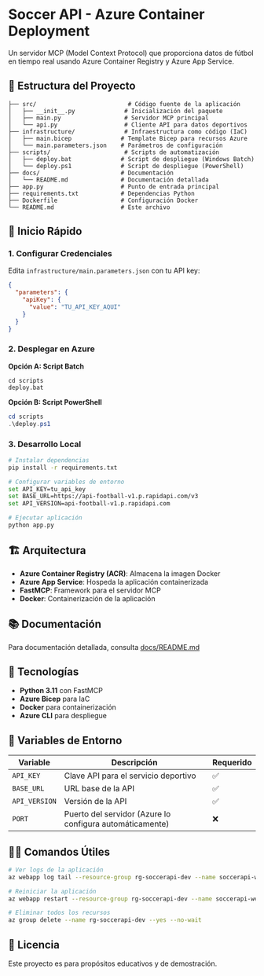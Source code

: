 # Soccer API - Azure Container Deployment

Un servidor MCP (Model Context Protocol) que proporciona datos de fútbol en tiempo real usando Azure Container Registry y Azure App Service.

## 📁 Estructura del Proyecto

```
├── src/                          # Código fuente de la aplicación
│   ├── __init__.py              # Inicialización del paquete
│   ├── main.py                  # Servidor MCP principal
│   └── api.py                   # Cliente API para datos deportivos
├── infrastructure/              # Infraestructura como código (IaC)
│   ├── main.bicep              # Template Bicep para recursos Azure
│   └── main.parameters.json    # Parámetros de configuración
├── scripts/                     # Scripts de automatización
│   ├── deploy.bat              # Script de despliegue (Windows Batch)
│   └── deploy.ps1              # Script de despliegue (PowerShell)
├── docs/                       # Documentación
│   └── README.md               # Documentación detallada
├── app.py                      # Punto de entrada principal
├── requirements.txt            # Dependencias Python
├── Dockerfile                  # Configuración Docker
└── README.md                   # Este archivo
```

## 🚀 Inicio Rápido

### 1. Configurar Credenciales
Edita `infrastructure/main.parameters.json` con tu API key:

```json
{
  "parameters": {
    "apiKey": {
      "value": "TU_API_KEY_AQUI"
    }
  }
}
```

### 2. Desplegar en Azure

**Opción A: Script Batch**
```batch
cd scripts
deploy.bat
```

**Opción B: Script PowerShell**
```powershell
cd scripts
.\deploy.ps1
```

### 3. Desarrollo Local

```bash
# Instalar dependencias
pip install -r requirements.txt

# Configurar variables de entorno
set API_KEY=tu_api_key
set BASE_URL=https://api-football-v1.p.rapidapi.com/v3
set API_VERSION=api-football-v1.p.rapidapi.com

# Ejecutar aplicación
python app.py
```

## 🏗️ Arquitectura

- **Azure Container Registry (ACR)**: Almacena la imagen Docker
- **Azure App Service**: Hospeda la aplicación containerizada
- **FastMCP**: Framework para el servidor MCP
- **Docker**: Containerización de la aplicación

## 📚 Documentación

Para documentación detallada, consulta [docs/README.md](docs/README.md)

## 🔧 Tecnologías

- **Python 3.11** con FastMCP
- **Azure Bicep** para IaC
- **Docker** para containerización
- **Azure CLI** para despliegue

## 📝 Variables de Entorno

| Variable | Descripción | Requerido |
|----------|-------------|-----------|
| `API_KEY` | Clave API para el servicio deportivo | ✅ |
| `BASE_URL` | URL base de la API | ✅ |
| `API_VERSION` | Versión de la API | ✅ |
| `PORT` | Puerto del servidor (Azure lo configura automáticamente) | ❌ |

## 🏃‍♂️ Comandos Útiles

```bash
# Ver logs de la aplicación
az webapp log tail --resource-group rg-soccerapi-dev --name soccerapi-webapp

# Reiniciar la aplicación
az webapp restart --resource-group rg-soccerapi-dev --name soccerapi-webapp

# Eliminar todos los recursos
az group delete --name rg-soccerapi-dev --yes --no-wait
```

## 📄 Licencia

Este proyecto es para propósitos educativos y de demostración.